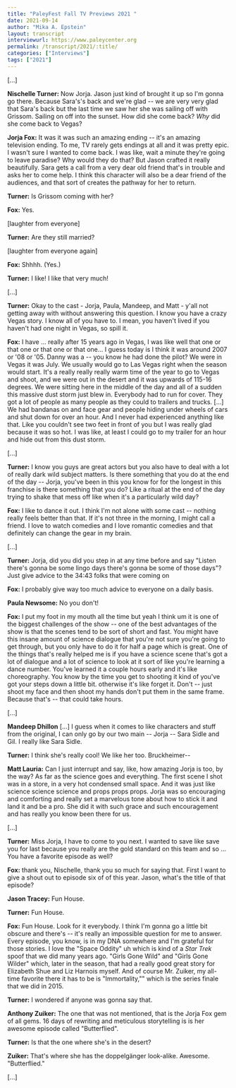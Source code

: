 ```yaml
---
title: "PaleyFest Fall TV Previews 2021 "
date: 2021-09-14
author: "Mika A. Epstein"
layout: transcript
interviewurl: https://www.paleycenter.org
permalink: /transcript/2021/:title/
categories: ["Interviews"]
tags: ["2021"]
---
```


[...]

**Nischelle Turner:** Now Jorja. Jason just kind of brought it up so I'm gonna go there. Because Sara's's back and we're glad -- we are very very glad that Sara's back but the last time we saw her she was sailing off with Grissom. Sailing on off into the sunset. How did she come back? _Why_ did she come back to Vegas?

**Jorja Fox:** It was it was such an amazing ending  -- it's an amazing television ending. To me, TV rarely gets endings at all and it was pretty epic. I wasn't sure I wanted to come back. I was like, wait a minute they're going to leave paradise? Why would they do that? But Jason crafted it really beautifully. Sara gets a call from a very dear old friend that's in trouble and asks her to come help. I think this character will also be a dear friend of the audiences, and that sort of creates the pathway for her to return.

**Turner:**  Is Grissom coming with her?

**Fox:** Yes.

[laughter from everyone]

**Turner:** Are they still married?

[laughter from everyone again]

**Fox:** Shhhh. (Yes.)

**Turner:** I like! I like that very much!

[...]

**Turner:** Okay to the cast - Jorja, Paula, Mandeep, and Matt - y'all not getting away with without answering this question. I know you have a crazy Vegas story. I know all of you have to.
I mean, you haven't lived if you haven't had one night in Vegas, so spill it.

**Fox:** I have ... really after 15 years ago in Vegas, I was like well that one or that one or that one or that one... I guess today is I think it was around 2007 or '08 or '05. Danny was a -- you know he had done the pilot? We were in Vegas it was July. We usually would go to Las Vegas right when the season would start. It's a really really really warm time of the year to go to Vegas and shoot, and we were out in the desert and it was upwards of 115-16 degrees. We were sitting here in the middle of the day and all of a sudden this massive dust storm just blew in. Everybody had to run for cover. They got a lot of people as many people as they could to trailers and trucks. [...] We had bandanas on and face gear and people hiding under wheels of cars and shut down for over an hour. And I never had experienced anything like that. Like you couldn't see two feet in front of you but I was really glad because it was so hot. I was like, at least I could go to my trailer for an hour and hide out from this dust storm.

[...]

**Turner:** I know you guys are great actors but you also have to deal with a lot of really dark wild subject matters. Is there something that you do at the end of the day -- Jorja, you've been in this you know for for the longest in this franchise is there something that you do? Like a ritual at the end of the day trying to shake that mess off like when it's a particularly wild day?

**Fox:** I like to dance it out. I think I'm not alone with some cast -- nothing really feels better than that. If it's not three in the morning, I might call a friend. I love to watch comedies and I love romantic comedies and that definitely can change the gear in my brain.

[...]

**Turner:** Jorja, did you did you step in at any time before and say "Listen there's gonna be some lingo days there's gonna be some of those days"? Just give advice to the
34:43
folks that were coming on

**Fox:** I probably give way too much advice to everyone on a daily basis.

**Paula Newsome:** No you don't!

**Fox:** I put my foot in my mouth all the time but yeah I think um it is one of the biggest challenges of the show -- one of the best advantages of the show is that the scenes tend to be sort of short and fast. You might have this insane amount of science dialogue that you're not sure you're going to get through, but you only have to do it for half a page which is great. One of the things that's really helped me is if you have a science scene that's got a lot of dialogue and a lot of science to look at it sort of like you're learning a dance number. You've learned it a couple hours early and it's like choreography. You know by the time you get to shooting it kind of you've got your steps down a little bit. otherwise it's like forget it. Don't -- just shoot my face and then shoot my hands don't put them in the same frame. Because that's -- that could take hours.

[...]

**Mandeep Dhillon** [...] I guess when it comes to like characters and stuff from the original, I can only go by our two main -- Jorja -- Sara Sidle and Gil. I really like Sara Sidle.

**Turner:** I think she's really cool! We like her too. Bruckheimer--

**Matt Lauria:** Can I just interrupt and say, like, how amazing Jorja is too, by the way? As far as the science goes and everything. The first scene I shot was in a store, in a very hot condensed small space. And it was just like science science science and props props props. Jorja was so encouraging and comforting and really set a marvelous tone about how to stick it and land it and be a pro. She did it with such grace and such encouragement and has really you know been there for us.

[...]

**Turner:** Miss Jorja, I have to come to you next. I wanted to save like save you for last because you really are the gold standard on this team and so ... You have a favorite episode as well?

**Fox:** thank you, Nischelle, thank you so much for saying that. First I want to give a shout out to episode six of of this year. Jason, what's the title of that episode?

**Jason Tracey:** Fun House.

**Turner:** Fun House.

**Fox:** Fun House. Look for it everybody. I think I'm gonna go a little bit obscure and there's -- it's really an impossible question for me to answer. Every episode, you know, is in my DNA somewhere and I'm grateful for those stories. I love the "Space Oddity" uh which is kind of a _Star Trek_ spoof that we did many years ago. "Girls Gone Wild" and "Girls Gone Wilder" which, later in the season, that had a really good great story for Elizabeth Shue and Liz Harnois myself. And of course Mr. Zuiker, my all-time favorite there it has to be is "Immortality,"" which is the series finale that we did in 2015.

**Turner:** I wondered if anyone was gonna say that.

**Anthony Zuiker:** The one that was not mentioned, that is the Jorja Fox gem of all gems. 16 days of rewriting and meticulous storytelling is is her awesome episode called "Butterflied".

**Turner:** Is that the one where she's in the desert?

**Zuiker:**  That's where she has the doppelgänger look-alike. Awesome. "Butterflied."

[...]
